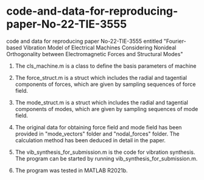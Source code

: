 # code-and-data-for-reproducing-paper-No-22-TIE-3555
code and data for reproducing paper No-22-TIE-3555 entitled "Fourier-based Vibration Model of Electrical Machines Considering Nonideal Orthogonality between Electromagnetic Forces and Structural Modes"

1. The cls_machine.m is a class to define the basis parameters of machine

2. The force_struct.m is a struct which includes the radial and tagential components of forces, which are given by sampling sequences of force field. 

3. The mode_struct.m is a struct which includes the radial and tagential components of modes, which are given by sampling sequences of mode field.

4. The original data for obtaining force field and mode field has been provided in "mode_vectors" folder and "nodal_forces" folder. The calculation method has been deduced in detail in the paper. 

5. The vib_synthesis_for_submission.m is the code for vibration synthesis. The program can be started by running vib_synthesis_for_submission.m. 

6. The program was tested in MATLAB R2021b.
